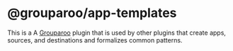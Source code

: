 # @grouparoo/app-templates

This is a A [Grouparoo](https://www.grouparoo.com) plugin that is used by other plugins that create apps, sources, and destinations and formalizes common patterns.
